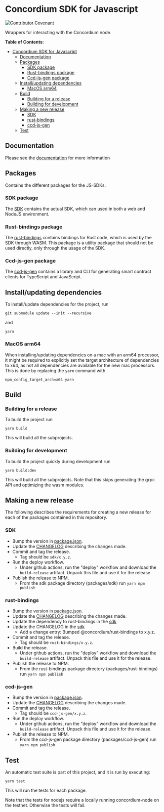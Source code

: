 # Concordium SDK for Javascript

[![Contributor Covenant](https://img.shields.io/badge/Contributor%20Covenant-2.0-4baaaa.svg)](https://github.com/Concordium/.github/blob/main/.github/CODE_OF_CONDUCT.md)

Wrappers for interacting with the Concordium node.

**Table of Contents:**

<!--toc:start-->
- [Concordium SDK for Javascript](#concordium-sdk-for-javascript)
  - [Documentation](#documentation)
  - [Packages](#packages)
    - [SDK package](#sdk-package)
    - [Rust-bindings package](#rust-bindings-package)
    - [Ccd-js-gen package](#ccd-js-gen-package)
  - [Install/updating dependencies](#installupdating-dependencies)
    - [MacOS arm64](#macos-arm64)
  - [Build](#build)
    - [Building for a release](#building-for-a-release)
    - [Building for development](#building-for-development)
  - [Making a new release](#making-a-new-release)
    - [SDK](#sdk)
    - [rust-bindings](#rust-bindings)
    - [ccd-js-gen](#ccd-js-gen)
  - [Test](#test)
<!--toc:end-->

## Documentation

Please see the
[documentation](https://developer.concordium.software/concordium-node-sdk-js/index.html)
for more information

## Packages

Contains the different packages for the JS-SDKs.

### SDK package

The [SDK](./packages/sdk) contains the actual SDK, which can used in
both a web and NodeJS environment.

### Rust-bindings package

The [rust-bindings](./packages/rust-bindings) contains bindings for Rust code,
which is used by the SDK through WASM. This package is a utility package that
should not be used directly, only through the usage of the SDK.

### Ccd-js-gen package

The [ccd-js-gen](./packages/ccd-js-gen) contains a library and CLI for
generating smart contract clients for TypeScript and JavaScript.

## Install/updating dependencies

To install/update dependencies for the project, run

```shell
git submodule update --init --recursive
```

and

```shell
yarn
```

### MacOS arm64

When installing/updating dependencies on a mac with an arm64 processor, it
might be required to explicitly set the target architecture of dependencies
to x64, as not all dependencies are available for the new mac processors. This
is done by replacing the `yarn` command with

```shell
npm_config_target_arch=x64 yarn
```

## Build

### Building for a release

To build the project run

```shell
yarn build
```

This will build all the subprojects.

### Building for development

To build the project quickly during development run

```shell
yarn build:dev
```

This will build all the subprojects.
Note that this skips generating the grpc API and optimizing the wasm modules.

## Making a new release

The following describes the requirements for creating  a new release for
each of the packages contained in this repository.

### SDK

- Bump the version in [package.json](./packages/sdk/package.json).
- Update the [CHANGELOG](./packages/sdk/CHANGELOG.md) describing the
  changes made.
- Commit and tag the release.
  - Tag should be `sdk/x.y.z`.
- Run the deploy workflow.
  - Under github actions, run the "deploy" workflow and download the
    `build-release` artifact. Unpack this file and use it for the release.
- Publish the release to NPM.
  - From the sdk package directory (packages/sdk) run `yarn npm publish`

### rust-bindings

- Bump the version in [package.json](./packages/rust-bindings/package.json).
- Update the [CHANGELOG](./packages/rust-bindings/CHANGELOG.md) describing
  the changes made.
- Update the dependency to rust-bindings in the [sdk](./packages/sdk/package.json)
- Update the CHANGELOG in the [sdk](./packages/sdk/CHANGELOG.md)
  - Add a change entry: Bumped @concordium/rust-bindings to x.y.z.
- Commit and tag the release.
  - Tag should be `rust-bindings/x.y.z`.
- Build the release.
  - Under github actions, run the "deploy" workflow and download the
    `build-release` artifact. Unpack this file and use it for the release.
- Publish the release to NPM.
  - From the rust-bindings package directory (packages/rust-bindings) run
    `yarn npm publish`

### ccd-js-gen

- Bump the version in [package.json](./packages/ccd-js-gen/package.json).
- Update the [CHANGELOG](./packages/ccd-js-gen/CHANGELOG.md) describing
  the changes made.
- Commit and tag the release.
  - Tag should be `ccd-js-gen/x.y.z`.
- Run the deploy workflow.
  - Under github actions, run the "deploy" workflow and download the
    `build-release` artifact. Unpack this file and use it for the release.
- Publish the release to NPM.
  - From the ccd-js-gen package directory (packages/ccd-js-gen) run `yarn npm publish`

## Test

An automatic test suite is part of this project, and it is run by executing:

```shell
yarn test
```

This will run the tests for each package.

Note that the tests for nodejs require a locally running concordium-node on
the testnet. Otherwise the tests will fail.
